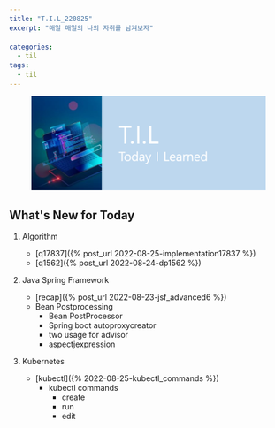 ```yaml
---
title: "T.I.L_220825"
excerpt: "매일 매일의 나의 자취를 남겨보자"

categories:
  - til
tags:
  - til
---
```

<figure>
    <img src="/assets/images/til_image.png">
</figure>

## What's New for Today   
1. Algorithm
    - [q17837]({% post_url 2022-08-25-implementation17837 %})
    - [q1562]({% post_url 2022-08-24-dp1562 %})

2. Java Spring Framework
    - [recap]({% post_url 2022-08-23-jsf_advanced6 %})
    - Bean Postprocessing
        - Bean PostProcessor
        - Spring boot autoproxycreator
        - two usage for advisor
        - aspectjexpression
     
3. Kubernetes 
    - [kubectl]({% 2022-08-25-kubectl_commands %})
       - kubectl commands
          - create
          - run
          - edit






  




